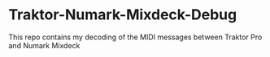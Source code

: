 # Traktor-Numark-Mixdeck-Debug
 This repo contains my decoding of the MIDI messages between Traktor Pro and Numark Mixdeck
